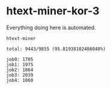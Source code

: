 # htext-miner-kor-3

Everything doing here is automated.

```
htext-miner

total: 9443/9855 (95.81938102486048%)

job0: 1705
job1: 1975
job2: 1864
job3: 2039
job4: 1860
```